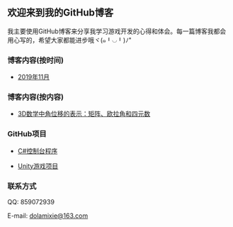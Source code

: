 ﻿## 欢迎来到我的GitHub博客

我主要使用GitHub博客来分享我学习游戏开发的心得和体会。每一篇博客我都会用心写的，希望大家都能进步哦ヾ(๑╹◡╹)ﾉ"

### 博客内容(按时间)

- [2019年11月](./blog/201911/201911.md)

### 博客内容(按内容)

- [3D数学中角位移的表示：矩阵、欧拉角和四元数](./blog/201911/AngularDisplacementInMath.html)

### GitHub项目

- [C#控制台程序](https://github.com/kimomi/Csharp-Console-Game)

- [Unity游戏项目](https://github.com/kimomi/Csharp-Unity-Game)

### 联系方式

QQ: 859072939

E-mail: dolamixie@163.com
